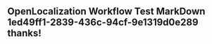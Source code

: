 <properties
ms.topic="hero-topic1"
ms.test1="hero-topic"
ms.test2="test"/>

## OpenLocalization Workflow Test MarkDown 1ed49ff1-2839-436c-94cf-9e1319d0e289 thanks!
